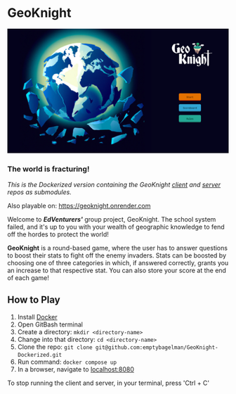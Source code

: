 # GeoKnight

![Game Preview](preview.png)

### The world is fracturing!

*This is the Dockerized version containing the GeoKnight [client](https://github.com/lanxeyu/GeoKnight-Client) and [server](https://github.com/lanxeyu/GeoKnight-Server) repos as submodules.*

Also playable on: https://geoknight.onrender.com


Welcome to **_EdVenturers'_** group project, GeoKnight. 
The school system failed, and it's up to you with your wealth of geographic knowledge to fend off the hordes to protect the world!

**GeoKnight** is a round-based game, where the user has to answer questions to boost their stats to fight off the enemy invaders. Stats can be boosted by choosing one of three categories in which, if answered correctly, grants you an increase to that respective stat.
You can also store your score at the end of each game!

## How to Play

1. Install [Docker](https://www.docker.com/)
2. Open GitBash terminal
3. Create a directory: ```mkdir <directory-name>```
4. Change into that directory: ```cd <directory-name>```
5. Clone the repo: ```git clone git@github.com:emptybagelman/GeoKnight-Dockerized.git```
6. Run command: ```docker compose up```    
7. In a browser, navigate to [localhost:8080](http://localhost:8080/)

To stop running the client and server, in your terminal, press 'Ctrl + C'
